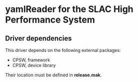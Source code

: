 # yamlReader for the SLAC High Performance System

## Driver dependencies

This driver depends on the following external packages:
- CPSW, framework
- CPSW, device library

Their location must be defined in **release.mak**.
